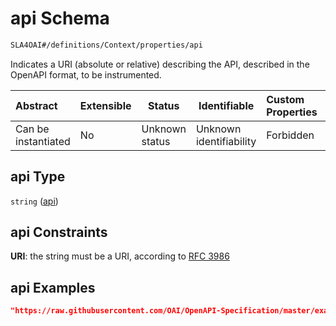 # api Schema

```txt
SLA4OAI#/definitions/Context/properties/api
```

Indicates a URI (absolute or relative) describing the API, described in the OpenAPI format, to be instrumented.


| Abstract            | Extensible | Status         | Identifiable            | Custom Properties | Additional Properties | Access Restrictions | Defined In                                                                       |
| :------------------ | ---------- | -------------- | ----------------------- | :---------------- | --------------------- | ------------------- | -------------------------------------------------------------------------------- |
| Can be instantiated | No         | Unknown status | Unknown identifiability | Forbidden         | Allowed               | none                | [SLA4OAI.schema.json\*](../../../out/SLA4OAI.schema.json "open original schema") |

## api Type

`string` ([api](sla4oai-definitions-context-properties-api.md))

## api Constraints

**URI**: the string must be a URI, according to [RFC 3986](https://tools.ietf.org/html/rfc4291 "check the specification")

## api Examples

```json
"https://raw.githubusercontent.com/OAI/OpenAPI-Specification/master/examples/v3.0/petstore.yaml"
```
